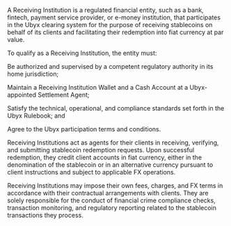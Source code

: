 A Receiving Institution is a regulated financial entity, such as a bank, fintech, payment service provider, or e-money institution, that participates in the Ubyx clearing system for the purpose of receiving stablecoins on behalf of its clients and facilitating their redemption into fiat currency at par value.

To qualify as a Receiving Institution, the entity must:

Be authorized and supervised by a competent regulatory authority in its home jurisdiction;

Maintain a Receiving Institution Wallet and a Cash Account at a Ubyx-appointed Settlement Agent;

Satisfy the technical, operational, and compliance standards set forth in the Ubyx Rulebook; and

Agree to the Ubyx participation terms and conditions.

Receiving Institutions act as agents for their clients in receiving, verifying, and submitting stablecoin redemption requests. Upon successful redemption, they credit client accounts in fiat currency, either in the denomination of the stablecoin or in an alternative currency pursuant to client instructions and subject to applicable FX operations.

Receiving Institutions may impose their own fees, charges, and FX terms in accordance with their contractual arrangements with clients. They are solely responsible for the conduct of financial crime compliance checks, transaction monitoring, and regulatory reporting related to the stablecoin transactions they process.
